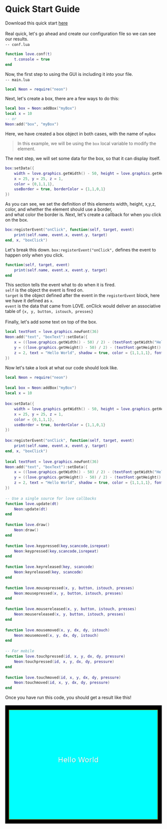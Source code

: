 # Quick Start Guide
Download this quick start [here](https://github.com/czgaming94/neon/raw/main/docs/examples/StartGuide.rar)<br><br>
Real quick, let's go ahead and create our configuration file so we can see our results.<br>
`-- conf.lua`
```lua
function love.conf(t)
	t.console = true
end
```
Now, the first step to using the GUI is including it into your file.<br>
`-- main.lua`
```lua
local Neon = require("neon")
```
Next, let's create a box, there are a few ways to do this:
```lua
local box = Neon:addBox("myBox")
local x = 10
-- or
Neon:add("box", "myBox")
```
Here, we have created a box object in both cases, with the name of `myBox`<br>
> In this example, we will be using the `box` local variable to modify the element.

The next step, we will set some data for the box, so that it can display itself.
```lua
box:setData({
	width = love.graphics.getWidth() - 50, height = love.graphics.getHeight() - 50,
	x = 25, y = 25, z = 1,
	color = {0,1,1,1},
	useBorder = true, borderColor = {1,1,0,1}
})
```
As you can see, we set the definition of this elements width, height, x,y,z, color, and whether the element should use a border,<br>
and what color the border is. Next, let's create a callback for when you click on the box.
```lua
box:registerEvent("onClick", function(self, target, event)
    print(self.name, event.x, event.y, target)
end, x, "boxClick")
```
Let's break this down. `box:registerEvent("onClick",` defines the event to happen only when you click.
```lua
function(self, target, event)
	print(self.name, event.x, event.y, target)
end
```
This section tells the event what to do when it is fired.<Br>
`self` is the object the event is fired on.<br>
`target` is the object defined after the event in the `registerEvent` block, here we have it defined as `x`.<br>
`event` is the data that came from LOVE. onClick would deliver an associative table of `{x, y, button, istouch, presses}`<br>
<br>
Finally, let's add some text on top of the box.
```lua
local textFont = love.graphics.newFont(36)
Neon:add("text", "boxText"):setData({
	x = ((love.graphics.getWidth() - 50) / 2) - (textFont:getWidth("Hello World") / 2),
	y = ((love.graphics.getHeight() - 50) / 2) - (textFont:getHeight() / 2),
	z = 2, text = "Hello World", shadow = true, color = {1,1,1,1}, font = textFont
})
```
Now let's take a look at what our code should look like.
```lua
local Neon = require("neon")
	
local box = Neon:addBox("myBox")
local x = 10
	
box:setData({
	width = love.graphics.getWidth() - 50, height = love.graphics.getHeight() - 50,
	x = 25, y = 25, z = 1,
	color = {0,1,1,1},
	useBorder = true, borderColor = {1,1,0,1}
})
	
box:registerEvent("onClick", function(self, target, event)
    print(self.name, event.x, event.y, target)
end, x, "boxClick")
	
local textFont = love.graphics.newFont(36)
Neon:add("text", "boxText"):setData({
	x = ((love.graphics.getWidth() - 50) / 2) - (textFont:getWidth("Hello World") / 2),
	y = ((love.graphics.getHeight() - 50) / 2) - (textFont:getHeight() / 2),
	z = 2, text = "Hello World", shadow = true, color = {1,1,1,1}, font = textFont
})
	
-- Use a single source for love callbacks
function love.update(dt)
	Neon:update(dt)
end

function love.draw()
	Neon:draw()
end

function love.keypressed(key,scancode,isrepeat)
	Neon:keypressed(key,scancode,isrepeat)
end

function love.keyreleased(key, scancode)
	Neon:keyreleased(key, scancode)
end

function love.mousepressed(x, y, button, istouch, presses)
	Neon:mousepressed(x, y, button, istouch, presses)
end

function love.mousereleased(x, y, button, istouch, presses)
	Neon:mousereleased(x, y, button, istouch, presses)
end

function love.mousemoved(x, y, dx, dy, istouch)
	Neon:mousemoved(x, y, dx, dy, istouch)
end

-- For mobile
function love.touchpressed(id, x, y, dx, dy, pressure)
	Neon:touchpressed(id, x, y, dx, dy, pressure)
end

function love.touchmoved(id, x, y, dx, dy, pressure)
	Neon:touchmoved(id, x, y, dx, dy, pressure)
end
```
Once you have run this code, you should get a result like this!<br><br>
![Example](https://github.com/czgaming94/neon/blob/main/docs/examples/example.png)

